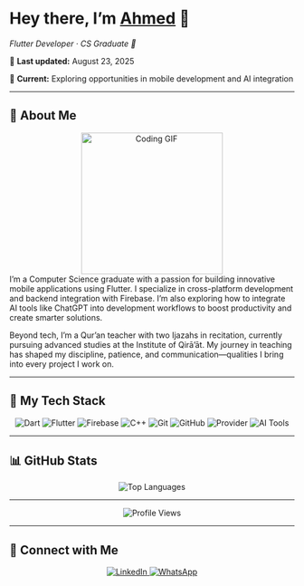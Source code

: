 <!-- ========================= -->
<!--      AHMED’S README      -->
<!-- ========================= -->

<p align="center">
  <h1>Hey there, I’m <a href="#">Ahmed</a> 👋</h1>
  <p><em>Flutter Developer · CS Graduate 📖</em></p>
  <p>📅 <strong>Last updated:</strong> August 23, 2025</p>
  <p>💼 <strong>Current:</strong> Exploring opportunities in mobile development and AI integration</p>
</p>

---

## 🚀 About Me

<div align="center">
<img src="https://c.tenor.com/_DOBjnGspYAAAAAM/code-coding.gif" width="250" alt="Coding GIF" style="z-index:99;"/>
</div>

<div align="left">
I’m a Computer Science graduate with a passion for building innovative mobile applications using Flutter. I specialize in cross-platform development and backend integration with Firebase. I’m also exploring how to integrate AI tools like ChatGPT into development workflows to boost productivity and create smarter solutions.

Beyond tech, I’m a Qur’an teacher with two Ijazahs in recitation, currently pursuing advanced studies at the Institute of Qirā’āt. My journey in teaching has shaped my discipline, patience, and communication—qualities I bring into every project I work on.
</div>

---

## 🔧 My Tech Stack

<p align="center">
  <img src="https://img.shields.io/badge/Dart-0175C2?logo=dart&logoColor=white" alt="Dart"/>
  <img src="https://img.shields.io/badge/Flutter-02569B?logo=flutter&logoColor=white" alt="Flutter"/>
  <img src="https://img.shields.io/badge/Firebase-FFCA28?logo=firebase&logoColor=black" alt="Firebase"/>
  <img src="https://img.shields.io/badge/C++-00599C?logo=c%2B%2B&logoColor=white" alt="C++"/>
  <img src="https://img.shields.io/badge/Git-F05032?logo=git&logoColor=white" alt="Git"/>
  <img src="https://img.shields.io/badge/GitHub-181717?logo=github&logoColor=white" alt="GitHub"/>
  <img src="https://img.shields.io/badge/Provider-0A0A0A?logo=flutter&logoColor=white" alt="Provider"/>
  <img src="https://img.shields.io/badge/AI%20Tools-00B4D8?logo=openai&logoColor=white" alt="AI Tools"/>
</p>

---

## 📊 GitHub Stats

<div align="center">
  <img src="https://github-readme-stats.vercel.app/api/top-langs/?username=your-github-username&layout=compact&theme=dark" alt="Top Languages"/>
</div>

---

<p align="center">
  <img src="https://komarev.com/ghpvc/?username=your-github-username&style=for-the-badge" alt="Profile Views"/>
</p>

---

## 🔗 Connect with Me

<p align="center">
  <a href="(https://www.linkedin.com/in/ahmed-mostafa-daoud)">
    <img src="https://img.shields.io/badge/LinkedIn-0077B5?logo=linkedin&logoColor=white" alt="LinkedIn"/>
  </a>
 <a href="https://wa.me/201029121638">
    <img src="https://img.shields.io/badge/WhatsApp-25D366?logo=whatsapp&logoColor=white" alt="WhatsApp"/>
  </a>
</p>
